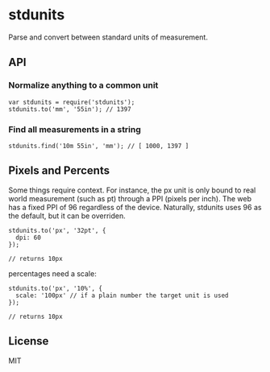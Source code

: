 # stdunits
Parse and convert between standard units of measurement.

## API

### Normalize anything to a common unit
```
var stdunits = require('stdunits');
stdunits.to('mm', '55in'); // 1397
```

### Find all measurements in a string
```
stdunits.find('10m 55in', 'mm'); // [ 1000, 1397 ]
```

## Pixels and Percents
Some things require context.
For instance, the px unit is only bound to real world measurement (such as pt) through a PPI (pixels per inch).
The web has a fixed PPI of 96 regardless of the device. Naturally, stdunits uses 96 as the default, but it can be overriden.

```
stdunits.to('px', '32pt', {
  dpi: 60
});

// returns 10px
```

percentages need a scale:

```
stdunits.to('px', '10%', {
  scale: '100px' // if a plain number the target unit is used
});

// returns 10px
```

## License
MIT
